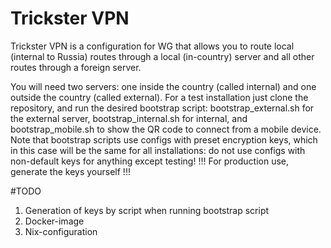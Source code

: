 # Trickster VPN
Trickster VPN is a configuration for WG that allows you to route local (internal to Russia) routes through a local (in-country) server and all other routes through a foreign server. 

You will need two servers: one inside the country (called internal) and one outside the country (called external).
For a test installation just clone the repository, and run the desired bootstrap script: bootstrap_external.sh for the external server, bootstrap_internal.sh for internal, and bootstrap_mobile.sh to show the QR code to connect from a mobile device. 
Note that bootstrap scripts use configs with preset encryption keys, which in this case will be the same for all installations: do not use configs with non-default keys for anything except testing!
!!! For production use, generate the keys yourself !!!


#TODO
1) Generation of keys by script when running bootstrap script
2) Docker-image
3) Nix-configuration
